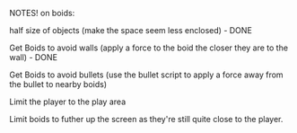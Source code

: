 
NOTES! on boids:

half size of objects (make the space seem less enclosed) - DONE

Get Boids to avoid walls (apply a force to the boid the closer they are to the wall) - DONE

Get Boids to avoid bullets (use the bullet script to apply a force away from the bullet to nearby boids)

Limit the player to the play area

Limit boids to futher up the screen as they're still quite close to the player.
